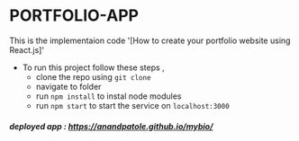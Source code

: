 # PORTFOLIO-APP 


This is the implementaion code  '[How to create your portfolio website using React.js]'
- To run this project follow these steps , 
  - clone the repo using `git clone`
  - navigate to folder 
  - run `npm install` to instal node modules
  - run `npm start` to start the service on `localhost:3000`
    
##### deployed app : https://anandpatole.github.io/mybio/
